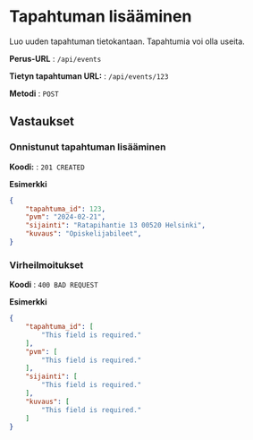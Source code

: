 # Tapahtuman lisääminen

Luo uuden tapahtuman tietokantaan. Tapahtumia voi olla useita.

**Perus-URL** : `/api/events`

**Tietyn tapahtuman URL:** : `/api/events/123`

**Metodi** : `POST`


## Vastaukset

### Onnistunut tapahtuman lisääminen

**Koodi:** : `201 CREATED`

**Esimerkki** 

```json
{
    "tapahtuma_id": 123,
    "pvm": "2024-02-21",
    "sijainti": "Ratapihantie 13 00520 Helsinki",
    "kuvaus": "Opiskelijabileet",
}
```

### Virheilmoitukset


**Koodi** : `400 BAD REQUEST`

**Esimerkki**

```json
{
    "tapahtuma_id": [
        "This field is required."
    ],
    "pvm": [
        "This field is required."
    ],
    "sijainti": [
        "This field is required."
    ],
    "kuvaus": [
        "This field is required."
    ]
}
```